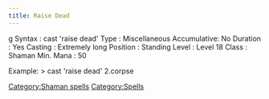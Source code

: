 ```yaml
---
title: Raise Dead
---
```


<nowiki>g Syntax : cast 'raise dead' Type : Miscellaneous Accumulative:
No Duration : Yes Casting : Extremely long Position : Standing Level :
Level 18 Class : Shaman Min. Mana : 50

</pre>

Example: \> cast 'raise dead' 2.corpse

[Category:Shaman spells](Category:Shaman_spells "wikilink")
[Category:Spells](Category:Spells "wikilink")